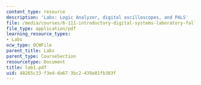 ```yaml
---
content_type: resource
description: 'Labs: Logic Analyzer, digital oscilloscopes, and PALS'
file: /media/courses/6-111-introductory-digital-systems-laboratory-fall-2002/40265c33f3edda673bc2439a01fb383f_lab1.pdf
file_type: application/pdf
learning_resource_types:
- Labs
ocw_type: OCWFile
parent_title: Labs
parent_type: CourseSection
resourcetype: Document
title: lab1.pdf
uid: 40265c33-f3ed-da67-3bc2-439a01fb383f
---
```


